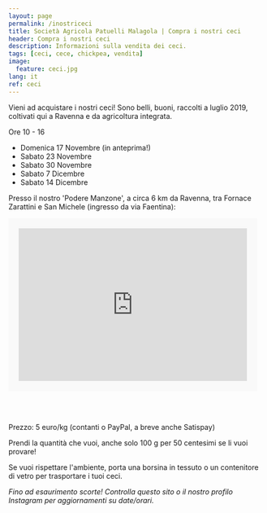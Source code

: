 ```yaml
---
layout: page
permalink: /inostriceci
title: Società Agricola Patuelli Malagola | Compra i nostri ceci
header: Compra i nostri ceci
description: Informazioni sulla vendita dei ceci.
tags: [ceci, cece, chickpea, vendita]
image:
  feature: ceci.jpg
lang: it
ref: ceci
---
```


Vieni ad acquistare i nostri ceci! Sono belli, buoni, raccolti a luglio 2019, coltivati qui a Ravenna e da agricoltura integrata.

Ore 10 - 16    

- Domenica 17 Novembre (in anteprima!)    
- Sabato 23 Novembre   
- Sabato 30 Novembre   
- Sabato 7 Dicembre   
- Sabato 14 Dicembre   


Presso il nostro 'Podere Manzone', a circa 6 km da Ravenna, tra Fornace Zarattini e San Michele (ingresso da via Faentina):
<div class="google-maps">
    <iframe src="https://www.google.com/maps/embed?pb=!1m18!1m12!1m3!1d2850.0693557292234!2d12.1238910378432!3d44.41122250936051!2m3!1f0!2f0!3f0!3m2!1i1024!2i768!4f13.1!3m3!1m2!1s0x0%3A0x3e5fd4009879610e!2sSociet%C3%A0+Agricola+Patuelli+Malagola+di+Giuliani+Sandra+S.s.!5e0!3m2!1sit!2sit!4v1554709844689!5m2!1sit!2sit" width="450" height="300" frameborder="0" style="border:20px solid #f9f9f9" allowfullscreen></iframe>
</div> 

<br/><br/>

Prezzo: 5 euro/kg (contanti o PayPal, a breve anche Satispay)   

Prendi la quantità che vuoi, anche solo 100 g per 50 centesimi se li vuoi provare!

Se vuoi rispettare l'ambiente, porta una borsina in tessuto o un contenitore di vetro per trasportare i tuoi ceci.   

*Fino ad esaurimento scorte! Controlla questo sito o il nostro profilo Instagram per aggiornamenti su date/orari.*


